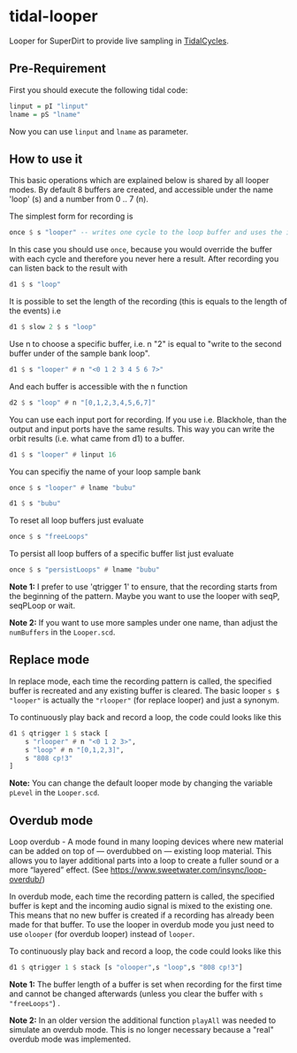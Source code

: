 # tidal-looper
Looper for SuperDirt to provide live sampling in [TidalCycles](https://github.com/tidalcycles/Tidal).

## Pre-Requirement

First you should execute the following tidal code:

```haskell
linput = pI "linput"
lname = pS "lname"
```

Now you can use `linput` and `lname` as parameter.

## How to use it

This basic operations which are explained below is shared by all looper modes. By default 8 buffers are created, and accessible under the name 'loop' (s) and a number from 0 .. 7 (n).

The simplest form for recording is

```haskell
once $ s "looper" -- writes one cycle to the loop buffer and uses the input port 0 and the sample number 0
```

In this case you should use `once`, because you would override the buffer with each cycle and therefore you never here a result.
After recording you can listen back to the result with

```haskell
d1 $ s "loop"
```

It is possible to set the length of the recording (this is equals to the length of the events) i.e

```haskell
d1 $ slow 2 $ s "loop"
```

Use n to choose a specific buffer, i.e. n "2" is equal to "write to the second buffer under of the sample bank loop".

```haskell
d1 $ s "looper" # n "<0 1 2 3 4 5 6 7>"
```

And each buffer is accessible with the n function

```haskell
d2 $ s "loop" # n "[0,1,2,3,4,5,6,7]"
```

You can use each input port for recording. If you use i.e. Blackhole, than the output and input ports have the same results. This way you can write the orbit results (i.e. what came from d1) to a buffer.

```haskell
d1 $ s "looper" # linput 16
```

You can specifiy the name of your loop sample bank

``` haskell
once $ s "looper" # lname "bubu"

d1 $ s "bubu"
```

To reset all loop buffers just evaluate

```haskell
once $ s "freeLoops"
```

To persist all loop buffers of a specific buffer list just evaluate

```haskell
once $ s "persistLoops" # lname "bubu"
```

**Note 1:** I prefer to use 'qtrigger 1' to ensure, that the recording starts from the beginning of the pattern.
Maybe you want to use the looper with seqP, seqPLoop or wait.

**Note 2:** If you want to use more samples under one name, than adjust the `numBuffers` in the `Looper.scd`.

## Replace mode

In replace mode, each time the recording pattern is called, the specified buffer is recreated and any existing buffer is cleared. The basic looper `s $ "looper"` is actually the `"rlooper"` (for replace looper) and just a synonym. 

To continuously play back and record a loop, the code could looks like this

```haskell
d1 $ qtrigger 1 $ stack [
    s "rlooper" # n "<0 1 2 3>",
    s "loop" # n "[0,1,2,3]",
    s "808 cp!3"
]
```

**Note:** You can change the default looper mode by changing the variable `pLevel` in the `Looper.scd`.

## Overdub mode

Loop overdub - A  mode found in many looping devices where new material can be added on top of — overdubbed on — existing loop material. This allows you to layer additional parts into a loop to create a fuller sound or a more “layered” effect. (See https://www.sweetwater.com/insync/loop-overdub/)

In overdub mode, each time the recording pattern is called, the specified buffer is kept and the incoming audio signal is mixed to the existing one. This means that no new buffer is created if a recording has already been made for that buffer. To use the looper in overdub mode you just need to use `olooper` (for overdub looper) instead of `looper`.

To continuously play back and record a loop, the code could looks like this

```haskell
d1 $ qtrigger 1 $ stack [s "olooper",s "loop",s "808 cp!3"] 
```

**Note 1:** The buffer length of a buffer is set when recording for the first time and cannot be changed afterwards (unless you clear the buffer with `s "freeLoops"`) .

**Note 2:** In an older version the additional function `playAll` was needed to simulate an overdub mode. This is no longer necessary because a "real" overdub mode was implemented.



